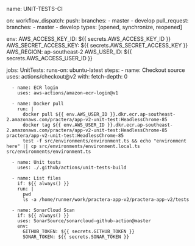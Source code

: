 name: UNIT-TESTS-CI

on:
  workflow_dispatch:
  push:
    branches:
      - master
      - develop
  pull_request:
    branches:
      - master
      - develop
    types: [opened, synchronize, reopened]

env:
  AWS_ACCESS_KEY_ID: ${{ secrets.AWS_ACCESS_KEY_ID }}
  AWS_SECRET_ACCESS_KEY: ${{ secrets.AWS_SECRET_ACCESS_KEY }}
  AWS_REGION: ap-southeast-2
  AWS_USER_ID: ${{ secrets.AWS_ACCESS_USER_ID }}

jobs:
  UnitTests:
    runs-on: ubuntu-latest
    steps:
      - name: Checkout source
        uses: actions/checkout@v2
        with:
          fetch-depth: 0

      - name: ECR login
        uses: aws-actions/amazon-ecr-login@v1

      - name: Docker pull
        run: |
          docker pull ${{ env.AWS_USER_ID }}.dkr.ecr.ap-southeast-2.amazonaws.com/practera/app-v2-unit-test:HeadlessChrome-85
          docker tag ${{ env.AWS_USER_ID }}.dkr.ecr.ap-southeast-2.amazonaws.com/practera/app-v2-unit-test:HeadlessChrome-85 practera/app-v2-unit-test:HeadlessChrome-85
          test -f src/environments/environment.ts && echo "environment here" || cp src/environments/environment.local.ts src/environments/environment.ts

      - name: Unit tests
        uses: ./.github/actions/unit-tests-build

      - name: List files
        if: ${{ always() }}
        run: |
          pwd
          ls -a /home/runner/work/practera-app-v2/practera-app-v2/tests

      - name: SonarCloud Scan
        if: ${{ always() }}
        uses: SonarSource/sonarcloud-github-action@master
        env:
          GITHUB_TOKEN: ${{ secrets.GITHUB_TOKEN }}
          SONAR_TOKEN: ${{ secrets.SONAR_TOKEN }}